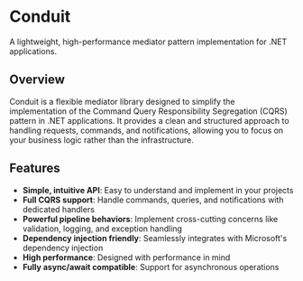 # Conduit

A lightweight, high-performance mediator pattern implementation for .NET applications.

## Overview

Conduit is a flexible mediator library designed to simplify the implementation of the Command Query Responsibility Segregation (CQRS) pattern in .NET applications. It provides a clean and structured approach to handling requests, commands, and notifications, allowing you to focus on your business logic rather than the infrastructure.

## Features

- **Simple, intuitive API**: Easy to understand and implement in your projects
- **Full CQRS support**: Handle commands, queries, and notifications with dedicated handlers
- **Powerful pipeline behaviors**: Implement cross-cutting concerns like validation, logging, and exception handling
- **Dependency injection friendly**: Seamlessly integrates with Microsoft's dependency injection
- **High performance**: Designed with performance in mind
- **Fully async/await compatible**: Support for asynchronous operations